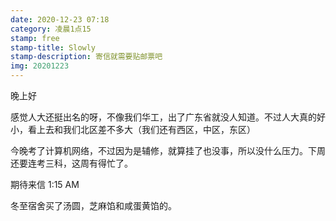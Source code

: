 ```yaml
---
date: 2020-12-23 07:18
category: 凌晨1点15
stamp: free
stamp-title: Slowly
stamp-description: 寄信就需要贴邮票吧
img: 20201223
---
```


<p>
晚上好

感觉人大还挺出名的呀，不像我们华工，出了广东省就没人知道。不过人大真的好小，看上去和我们北区差不多大（我们还有西区，中区，东区）

今晚考了计算机网络，不过因为是辅修，就算挂了也没事，所以没什么压力。下周还要连考三科，这周有得忙了。


期待来信
1:15 AM

冬至宿舍买了汤圆，芝麻馅和咸蛋黄馅的。
</p>